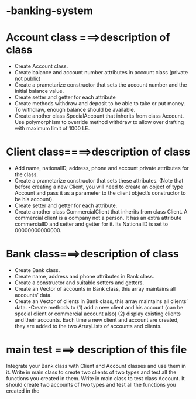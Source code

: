 # -banking-system
# Account class ===>description of class 

- Create Account class.
- Create balance and account number attributes in account class (private not public)
- Create a prametarize constructor that sets the account number and the initial balance value.
- Create setter and getter for each attribute
- Create methods withdraw and deposit to be able to take or put money. To withdraw, 
enough balance should be available.
- Create another class SpecialAccount that inherits from class Account.
 Use polymorphism to override method withdraw to allow over drafting with maximum limit of 1000 LE.


 # Client class====>description of class 
- Add name, nationalID, address, phone and account private attributes for 
the class.
- Create a prametarize constructor that sets these attributes. (Note that before creating a new 
Client, you will need to create an object of type Account and pass it as a parameter 
to the client object’s constructor to be his account).
- Create setter and getter for each attribute.
- Create another class CommercialClient that inherits from class Client. A 
commercial client is a company not a person. It has an extra attribute commercialID 
and setter and getter for it. Its NationalID is set to 00000000000000.

# Bank class===>description of class

- Create Bank class.
- Create name, address and phone attributes in Bank class.
- Create a constructor and suitable setters and getters.
-  Create an Vector of accounts in Bank class, this array maintains all accounts’ data.
- Create an Vector of clients in Bank class, this array maintains all clients’ data.
-Create methods to (1) add a new client and his account (can be special client or commercial 
account also)
(2) display existing clients and their accounts. Each time a new client and 
account are created, they are added to the two ArrayLists of accounts and clients.

# main test ===> description of this file 
Integrate your Bank class with Client and Account classes and use them in it.
Write in  main class to create two clients of two types and test all the functions you created 
in them.
Write in main class to test class Account. It should create two accounts of two types and 
test all the functions you created in the





